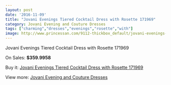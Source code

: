 ```yaml
---
layout: post
date: '2016-11-09'
title: "Jovani Evenings Tiered Cocktail Dress with Rosette 171969"
category: Jovani Evening and Couture Dresses
tags: ["charming","dresses","evenings","rosette","with"]
image: http://www.princessan.com/9112-thickbox_default/jovani-evenings-tiered-cocktail-dress-with-rosette-171969.jpg
---
```

Jovani Evenings Tiered Cocktail Dress with Rosette 171969

On Sales: **$359.9958**
<a href="https://www.princessan.com/en/jovani-evening-and-couture-dresses/4001-jovani-evenings-tiered-cocktail-dress-with-rosette-171969.html"><amp-img layout="responsive" width="600" height="600" src="//www.princessan.com/9112-thickbox_default/jovani-evenings-tiered-cocktail-dress-with-rosette-171969.jpg" alt="Jovani Evenings Tiered Cocktail Dress with Rosette 171969 0" /></a>
<a href="https://www.princessan.com/en/jovani-evening-and-couture-dresses/4001-jovani-evenings-tiered-cocktail-dress-with-rosette-171969.html"><amp-img layout="responsive" width="600" height="600" src="//www.princessan.com/9113-thickbox_default/jovani-evenings-tiered-cocktail-dress-with-rosette-171969.jpg" alt="Jovani Evenings Tiered Cocktail Dress with Rosette 171969 1" /></a>

Buy it: [Jovani Evenings Tiered Cocktail Dress with Rosette 171969](https://www.princessan.com/en/jovani-evening-and-couture-dresses/4001-jovani-evenings-tiered-cocktail-dress-with-rosette-171969.html "Jovani Evenings Tiered Cocktail Dress with Rosette 171969")

View more: [Jovani Evening and Couture Dresses](https://www.princessan.com/en/27-jovani-evening-and-couture-dresses "Jovani Evening and Couture Dresses")